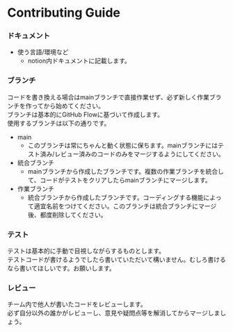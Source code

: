# Contributing Guide

### ドキュメント

- 使う言語/環境など
  - notion内ドキュメントに記載します。

### ブランチ

コードを書き換える場合はmainブランチで直接作業せず、必ず新しく作業ブランチを作ってから始めてください。<br>
ブランチは基本的にGitHub Flowに基づいて作成します。<br>
使用するブランチは以下の通りです。

- main
  - このブランチは常にちゃんと動く状態に保ちます。mainブランチにはテスト済み/レビュー済みのコードのみをマージするようにしてください。
- 統合ブランチ
  - mainブランチから作成したブランチです。複数の作業ブランチを統合して、コードがテストをクリアしたらmainブランチにマージします。
- 作業ブランチ
  - 統合ブランチから作成したブランチです。コーディングする機能によって適宜名前をつけてください。このブランチは統合ブランチにマージ後、都度削除してください。

### テスト
 
テストは基本的に手動で目視しながらするものとします。<br>
テストコードが書けるようでしたら書いていただいて構いません。むしろ書けるなら書いてほしいです。お願いします。

### レビュー

チーム内で他人が書いたコードをレビューします。<br>
必ず自分以外の誰かがレビューし、意見や疑問点等を解消してからマージしましょう。

